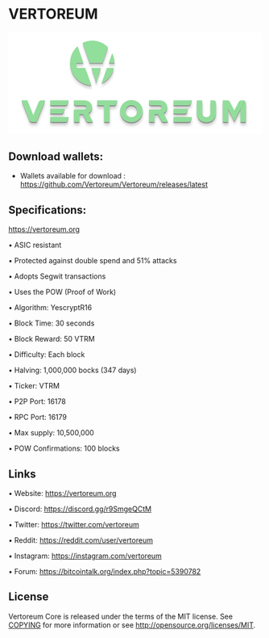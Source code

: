 VERTOREUM 
========
![](src/qt/res/icons/splashscreen.png)


Download wallets:
----------

- Wallets available for download : https://github.com/Vertoreum/Vertoreum/releases/latest


Specifications:
----------------------

https://vertoreum.org

• ASIC resistant

• Protected against double spend and 51% attacks

• Adopts Segwit transactions

• Uses the POW (Proof of Work)

• Algorithm:        YescryptR16

• Block Time:       30 seconds

• Block Reward:     50 VTRM

• Difficulty:       Each block

• Halving:          1,000,000 bocks (347 days)

• Ticker:           VTRM

• P2P Port:         16178

• RPC Port:         16179

• Max supply:       10,500,000

• POW Confirmations:   100 blocks



Links
----------------

• Website: https://vertoreum.org

• Discord: https://discord.gg/r9SmgeQCtM

• Twitter: https://twitter.com/vertoreum

• Reddit: https://reddit.com/user/vertoreum

• Instagram: https://instagram.com/vertoreum

• Forum: https://bitcointalk.org/index.php?topic=5390782





License
-------

Vertoreum Core is released under the terms of the MIT license. See [COPYING](COPYING) for more
information or see http://opensource.org/licenses/MIT.

